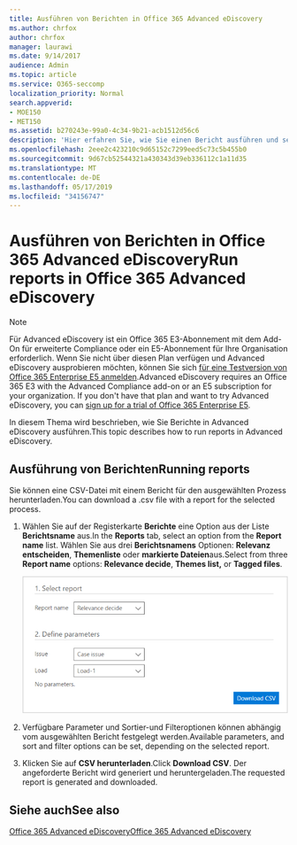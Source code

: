 ```yaml
---
title: Ausführen von Berichten in Office 365 Advanced eDiscovery
ms.author: chrfox
author: chrfox
manager: laurawi
ms.date: 9/14/2017
audience: Admin
ms.topic: article
ms.service: O365-seccomp
localization_priority: Normal
search.appverid:
- MOE150
- MET150
ms.assetid: b270243e-99a0-4c34-9b21-acb1512d56c6
description: 'Hier erfahren Sie, wie Sie einen Bericht ausführen und seine. CSV-Datei dann in Office 365 Advanced eDiscovery herunterladen.  '
ms.openlocfilehash: 2eee2c423210c9d65152c7299eed5c73c5b455b0
ms.sourcegitcommit: 9d67cb52544321a430343d39eb336112c1a11d35
ms.translationtype: MT
ms.contentlocale: de-DE
ms.lasthandoff: 05/17/2019
ms.locfileid: "34156747"
---
```

# <a name="run-reports-in-office-365-advanced-ediscovery"></a><span data-ttu-id="a1d0c-103">Ausführen von Berichten in Office 365 Advanced eDiscovery</span><span class="sxs-lookup"><span data-stu-id="a1d0c-103">Run reports in Office 365 Advanced eDiscovery</span></span>

> [!NOTE]
> <span data-ttu-id="a1d0c-p101">Für Advanced eDiscovery ist ein Office 365 E3-Abonnement mit dem Add-On für erweiterte Compliance oder ein E5-Abonnement für Ihre Organisation erforderlich. Wenn Sie nicht über diesen Plan verfügen und Advanced eDiscovery ausprobieren möchten, können Sie sich [für eine Testversion von Office 365 Enterprise E5 anmelden](https://go.microsoft.com/fwlink/p/?LinkID=698279).</span><span class="sxs-lookup"><span data-stu-id="a1d0c-p101">Advanced eDiscovery requires an Office 365 E3 with the Advanced Compliance add-on or an E5 subscription for your organization. If you don't have that plan and want to try Advanced eDiscovery, you can [sign up for a trial of Office 365 Enterprise E5](https://go.microsoft.com/fwlink/p/?LinkID=698279).</span></span> 
  
<span data-ttu-id="a1d0c-106">In diesem Thema wird beschrieben, wie Sie Berichte in Advanced eDiscovery ausführen.</span><span class="sxs-lookup"><span data-stu-id="a1d0c-106">This topic describes how to run reports in Advanced eDiscovery.</span></span>
  
## <a name="running-reports"></a><span data-ttu-id="a1d0c-107">Ausführung von Berichten</span><span class="sxs-lookup"><span data-stu-id="a1d0c-107">Running reports</span></span>

<span data-ttu-id="a1d0c-108">Sie können eine CSV-Datei mit einem Bericht für den ausgewählten Prozess herunterladen.</span><span class="sxs-lookup"><span data-stu-id="a1d0c-108">You can download a .csv file with a report for the selected process.</span></span>
  
1. <span data-ttu-id="a1d0c-109">Wählen Sie auf der Registerkarte **Berichte** eine Option aus der Liste **Berichtsname** aus.</span><span class="sxs-lookup"><span data-stu-id="a1d0c-109">In the **Reports** tab, select an option from the **Report name** list.</span></span> <span data-ttu-id="a1d0c-110">Wählen Sie aus drei **Berichtsnamens** Optionen: **Relevanz entscheiden**, **Themenliste** oder **markierte Dateien**aus.</span><span class="sxs-lookup"><span data-stu-id="a1d0c-110">Select from three **Report name** options: **Relevance decide**, **Themes list,** or **Tagged files**.</span></span>
    
    ![eDiscovery Analytics-Berichte](media/f16aee7a-508f-4acc-99bc-a2c8dec01312.png)
  
2. <span data-ttu-id="a1d0c-112">Verfügbare Parameter und Sortier-und Filteroptionen können abhängig vom ausgewählten Bericht festgelegt werden.</span><span class="sxs-lookup"><span data-stu-id="a1d0c-112">Available parameters, and sort and filter options can be set, depending on the selected report.</span></span> 
    
3. <span data-ttu-id="a1d0c-113">Klicken Sie auf **CSV herunterladen**.</span><span class="sxs-lookup"><span data-stu-id="a1d0c-113">Click **Download CSV**.</span></span> <span data-ttu-id="a1d0c-114">Der angeforderte Bericht wird generiert und heruntergeladen.</span><span class="sxs-lookup"><span data-stu-id="a1d0c-114">The requested report is generated and downloaded.</span></span>
    
## <a name="see-also"></a><span data-ttu-id="a1d0c-115">Siehe auch</span><span class="sxs-lookup"><span data-stu-id="a1d0c-115">See also</span></span>

[<span data-ttu-id="a1d0c-116">Office 365 Advanced eDiscovery</span><span class="sxs-lookup"><span data-stu-id="a1d0c-116">Office 365 Advanced eDiscovery</span></span>](office-365-advanced-ediscovery.md)


